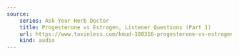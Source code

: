 ```yaml
---
source:
    series: Ask Your Herb Doctor
    title: Progesterone vs Estrogen, Listener Questions (Part 1)
    url: https://www.toxinless.com/kmud-180316-progesterone-vs-estrogen-listener-questions.mp3
    kind: audio
---
```


